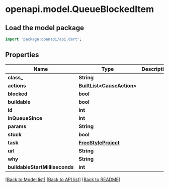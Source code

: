 # openapi.model.QueueBlockedItem

## Load the model package
```dart
import 'package:openapi/api.dart';
```

## Properties
Name | Type | Description | Notes
------------ | ------------- | ------------- | -------------
**class_** | **String** |  | [optional] 
**actions** | [**BuiltList&lt;CauseAction&gt;**](CauseAction.md) |  | [optional] 
**blocked** | **bool** |  | [optional] 
**buildable** | **bool** |  | [optional] 
**id** | **int** |  | [optional] 
**inQueueSince** | **int** |  | [optional] 
**params** | **String** |  | [optional] 
**stuck** | **bool** |  | [optional] 
**task** | [**FreeStyleProject**](FreeStyleProject.md) |  | [optional] 
**url** | **String** |  | [optional] 
**why** | **String** |  | [optional] 
**buildableStartMilliseconds** | **int** |  | [optional] 

[[Back to Model list]](../README.md#documentation-for-models) [[Back to API list]](../README.md#documentation-for-api-endpoints) [[Back to README]](../README.md)


